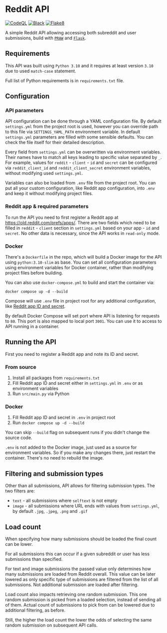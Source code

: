 # Reddit API

[![CodeQL](https://github.com/Electronic-Mango/reddit-api/actions/workflows/codeql-analysis.yml/badge.svg)](https://github.com/Electronic-Mango/reddit-api/actions/workflows/codeql-analysis.yml)
[![Black](https://github.com/Electronic-Mango/reddit-api/actions/workflows/black.yml/badge.svg)](https://github.com/Electronic-Mango/reddit-api/actions/workflows/black.yml)
[![Flake8](https://github.com/Electronic-Mango/reddit-api/actions/workflows/flake8.yml/badge.svg)](https://github.com/Electronic-Mango/reddit-api/actions/workflows/flake8.yml)

A simple Reddit API allowing accessing both subreddit and user submissions, build with [`PRAW`](https://github.com/praw-dev/praw) and [`Flask`](https://github.com/pallets/flask/).



## Requirements

This API was built using `Python 3.10` and it requires at least version `3.10` due to used `match-case` statement.

Full list of Python requirements is in `requirements.txt` file.



## Configuration

### API parameters

API configuration can be done through a YAML configuration file.
By default `settings.yml` from the project root is used, however you can override path to this file via `SETTINGS_YAML_PATH` environment variable.
In default `settings.yml` parameters are filled with some sensible defaults.
You can check the file itself for their detailed description.

Every field from `settings.yml` can be overwritten via environment variables.
Their names have to match all keys leading to specific value separated by `_`.
For example, values for `reddit` - `client` - `id` and `secret` can be configured via `reddit_client_id` and `reddit_client_secret` environment variables, without modifying used `settings.yml`.

Variables can also be loaded from `.env` file from the project root.
You can put all your custom configuration, like Reddit app configuration, into `.env` and keep it without modifying project files.


### Reddit app & required parameters

To run the API you need to first register a Reddit app at https://old.reddit.com/prefs/apps/.
There are two fields which need to be filled in `reddit` - `client` section in `settings.yml` based on your app - `id` and `secret`.
No other data is necessary, since the API works in `read-only` mode.


### Docker

There's a `Dockerfile` in the repo, which will build a Docker image for the API using `python:3.10-slim` as base.
You can set all configuration parameters using environment variables for Docker container, rather than modifying project files before building.

You can also use `docker-compose.yml` to build and start the container via:
```
docker compose up -d --build
```
Compose will use `.env` file in project root for any additional configuration, like [Reddit app ID and secret](#reddit-app-&-required-parameters).

By default Docker Compose will set port where API is listening for requests to `80`.
This port is also mapped to local port `3001`.
You can use it to access to API running in a container.



## Running the API

First you need to register a Reddit app and note its ID and secret.


###  From source

 1. Install all packages from `requirements.txt`
 1. Fill Reddit app ID and secret either in `settings.yml` in `.env` or as environment variables
 1. Run `src/main.py` via Python


### Docker

 1. Fill Reddit app ID and secret in `.env` in project root
 1. Run `docker compose up -d --build`

You can skip `--build` flag on subsequent runs if you didn't change the source code.

`.env` is not added to the Docker image, just used as a source for environment variables.
So if you make any changes there, just restart the container.
There's no need to rebuild the image.



## Filtering and submission types

Other than all submissions, API allows for filtering submission types.
The two filters are:

 - `text` - all submissions where `selftext` is not empty
 - `image` - all submissions where URL ends with values from `settings.yml`, by default `.jpg`, `.jpeg`, `.png` and `.gif`



## Load count

When specifying how many submissions should be loaded the final count can be lower.

For all submissions this can occur if a given subreddit or user has less submissions than specified.

For text and image submissions the passed value only determines how many submissions are loaded from Reddit overall.
This value can be later lowered as only specific type of submissions are filtered from the list of all submissions.
Not additional submission are loaded after filtering.

Load count also impacts retrieving one random submission.
This one random submission is picked from a loaded selection, instead of sending all of them.
Actual count of submissions to pick from can be lowered due to additional filtering, as before.

Still, the higher the load count the lower the odds of selecting the same random submission on subsequent API calls.
